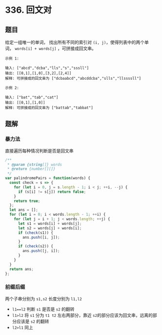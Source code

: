 # 336. 回文对

## 题目

给定一组唯一的单词， 找出所有不同的索引对 `(i, j)`，使得列表中的两个单词， `words[i] + words[j]` ，可拼接成回文串。

```auto
示例 1:

输入: ["abcd","dcba","lls","s","sssll"]
输出: [[0,1],[1,0],[3,2],[2,4]]
解释: 可拼接成的回文串为 ["dcbaabcd","abcddcba","slls","llssssll"]

示例 2:

输入: ["bat","tab","cat"]
输出: [[0,1],[1,0]]
解释: 可拼接成的回文串为 ["battab","tabbat"]
```

## 题解

### 暴力法

直接遍历每种情况判断是否是回文串

```JavaScript
/**
 * @param {string[]} words
 * @return {number[][]}
 */
var palindromePairs = function(words) {
  const check = s => {
    for (let i = 0, j = s.length - 1; i < j; ++i, --j) {
      if (s[i] != s[j]) return false;
    }
    return true;
  };
  let ans = [];
  for (let i = 0; i < words.length - 1; ++i) {
    for (let j = i + 1; j < words.length; ++j) {
      let s1 = words[i] + words[j];
      let s2 = words[j] + words[i];
      if (check(s1)) {
        ans.push([i, j]);
      }
      if (check(s2)) {
        ans.push([j, i]);
      }
    }
  }
  return ans;
};

```

### 前缀后缀

两个子串分别为 `s1,s2` 长度分别为 `l1,l2`

- `l1==l2` 判断 `s1` 是否是 `s2` 的翻转
- `l1>l2` 将 `s1` 分为 `t1 t2` 左右两部分，靠近 `s2`的部分应该为回文串，远离的部分应该是 `s2` 的翻转
- `l2>l1` 同上
